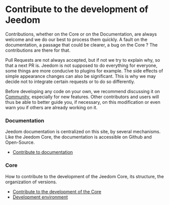 # Contribute to the development of Jeedom

Contributions, whether on the Core or on the Documentation, are always welcome and we do our best to process them quickly. A fault on the documentation, a passage that could be clearer, a bug on the Core ? The contributions are there for that.

Pull Requests are not always accepted, but if not we try to explain why, so that a next PR is. Jeedom is not supposed to do everything for everyone, some things are more conducive to plugins for example. The side effects of simple appearance changes can also be significant. This is why we may decide not to integrate certain requests or to do so differently.

Before developing any code on your own, we recommend discussing it on [Community](https://community.jeedom.com/), especially for new features. Other contributors and users will thus be able to better guide you, if necessary, on this modification or even warn you if others are already working on it.

### Documentation

Jeedom documentation is centralized on this site, by several mechanisms. Like the Jeedom Core, the documentation is accessible on Github and Open-Source.

- [Contribute to documentation](/en_US/contribute/doc)

### Core

How to contribute to the development of the Jeedom Core, its structure, the organization of versions.

- [Contribute to the development of the Core](/en_US/contribute/core)
- [Development environment](/en_US/contribute/dev_env)
